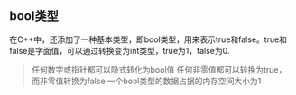## bool类型
在C++中，还添加了一种基本类型，即bool类型，用来表示true和false。true和false是字面值，可以通过转换变为int类型，true为1，false为0.

>任何数字或指针都可以隐式转化为bool值
>任何非零值都可以转换为true，而非零值转换为false
>一个bool类型的数据占据的内存空间大小为1
